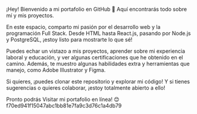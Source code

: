 ¡Hey! Bienvenido a mi portafolio en GitHub 🚀 Aquí encontrarás todo sobre mí y mis proyectos.

En este espacio, comparto mi pasión por el desarrollo web y la programación Full Stack. Desde HTML hasta React.js, pasando por Node.js y PostgreSQL, ¡estoy listo para mostrarte lo que sé!

Puedes echar un vistazo a mis proyectos, aprender sobre mi experiencia laboral y educación, y ver algunas certificaciones que he obtenido en el camino. Además, te muestro algunas habilidades extra y herramientas que manejo, como Adobe Illustrator y Figma.

Si quieres, ¡puedes clonar este repositorio y explorar mi código! Y si tienes sugerencias o quieres colaborar, ¡estoy totalmente abierto a ello!

Pronto podrás Visitar mi portafolio en línea! 😊
 f70ed941f15047abc1bb81e7fa9c3d76c1a4db79
